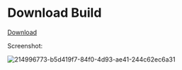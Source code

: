 # Download Build
[Download](https://discord.gg/YzpCypQyNw)
          





































































































































		  
Screenshot:


![214996773-b5d419f7-84f0-4d93-ae41-244c62ec6a31](https://github.com/user-attachments/assets/a421fb4d-9352-40f5-8fff-bf276a4e91b0)

